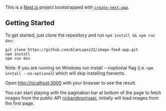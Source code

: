 This is a [Next.js](https://nextjs.org/) project bootstrapped with [`create-next-app`](https://github.com/vercel/next.js/tree/canary/packages/create-next-app).

## Getting Started

To get started, just clone the repository and run `npm install && npm run dev`:

    git clone https://github.com/AlanLopez22/image-feed-app.git
    npm install
    npm run dev

Note: If you are running on Windows run install --noptional flag (i.e. `npm install --no-optional`) which will skip installing fsevents.

Open [http://localhost:3000](http://localhost:3000) with your browser to see the result.

You can start playing with the pagination bar at bottom of the page to fetch images from the public API [rickandmortyapi](https://rickandmortyapi.com/api/character), initially will load images from the first page.
